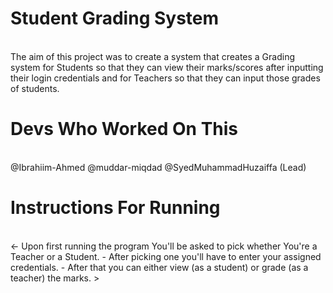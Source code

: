 # Student Grading System
<br>
The aim of this project was to create a system that creates a Grading system for Students so that they can view their marks/scores after inputting their login credentials and for Teachers so that they can input those grades of students.

# Devs Who Worked On This
<br>
@Ibrahiim-Ahmed
@muddar-miqdad
@SyedMuhammadHuzaiffa (Lead)

# Instructions For Running 
<br>
<- Upon first running the program You'll be asked to pick whether You're a Teacher or a Student.
- After picking one you'll have to enter your assigned credentials.
- After that you can either view (as a student) or grade (as a teacher) the marks.
>